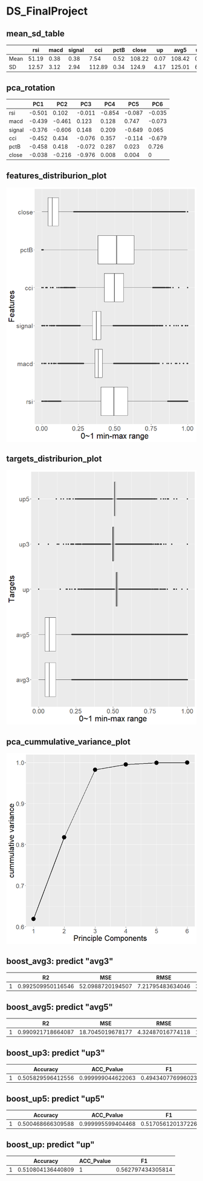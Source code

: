 # DS_FinalProject

## mean_sd_table
|      | rsi   | macd | signal | cci    | pctB | close  | up   | avg5   | up5  | avg3   | up3  |
|------|-------|------|--------|--------|------|--------|------|--------|------|--------|------|
| Mean | 51.19 | 0.38 | 0.38   | 7.54   | 0.52 | 108.22 | 0.07 | 108.42 | 0.2  | 108.36 | 0.13 |
| SD   | 12.57 | 3.12 | 2.94   | 112.89 | 0.34 | 124.9  | 4.17 | 125.01 | 6.19 | 124.98 | 5.2  |

## pca_rotation
|        | PC1    | PC2    | PC3    | PC4    | PC5    | PC6    |
|--------|--------|--------|--------|--------|--------|--------|
| rsi    | -0.501 | 0.102  | -0.011 | -0.854 | -0.087 | -0.035 |
| macd   | -0.439 | -0.461 | 0.123  | 0.128  | 0.747  | -0.073 |
| signal | -0.376 | -0.606 | 0.148  | 0.209  | -0.649 | 0.065  |
| cci    | -0.452 | 0.434  | -0.076 | 0.357  | -0.114 | -0.679 |
| pctB   | -0.458 | 0.418  | -0.072 | 0.287  | 0.023  | 0.726  |
| close  | -0.038 | -0.216 | -0.976 | 0.008  | 0.004  | 0      |

## features_distriburion_plot
![](images/features_distriburion_plot.png)

## targets_distriburion_plot
![](images/targets_distriburion_plot.png)

## pca_cummulative_variance_plot
![](images/pca_cumvar_plot.png)

## boost_avg3: predict "avg3"
|   | R2                | MSE              | RMSE             | MAE              |
|---|-------------------|------------------|------------------|------------------|
| 1 | 0.992509950116546 | 52.0988720194507 | 7.21795483634046 | 3.66892853635951 |


## boost_avg5: predict "avg5"
|   | R2                | MSE              | RMSE             | MAE              |
|---|-------------------|------------------|------------------|------------------|
| 1 | 0.990921718664087 | 18.7045019678177 | 4.32487016774118 | 1.99926189481706 |

## boost_up3: predict "up3"
|   | Accuracy          | ACC_Pvalue        | F1                |
|---|-------------------|-------------------|-------------------|
| 1 | 0.505829596412556 | 0.999999044622063 | 0.494340776996023 |

## boost_up5: predict "up5"
|   | Accuracy          | ACC_Pvalue        | F1                |
|---|-------------------|-------------------|-------------------|
| 1 | 0.500468666309588 | 0.999995599404468 | 0.517056120137226 |

## boost_up: predict "up"
|   | Accuracy          | ACC_Pvalue | F1                |
|---|-------------------|------------|-------------------|
| 1 | 0.510804136440809 | 1          | 0.562797434305814 |
